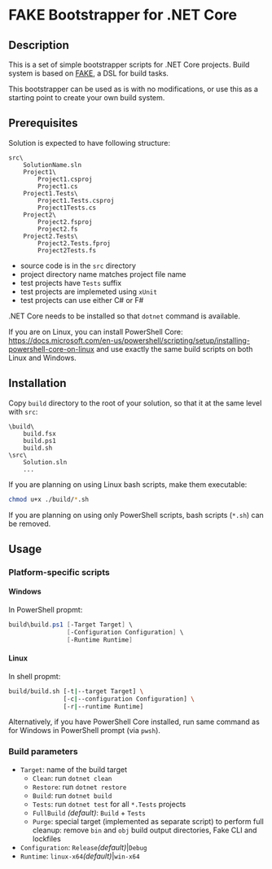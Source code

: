 # FAKE Bootstrapper for .NET Core

## Description

This is a set of simple bootstrapper scripts for .NET Core projects.
Build system is based on [FAKE](https://fake.build/), a DSL for build tasks.

This bootstrapper can be used as is with no modifications, or use this as a
starting point to create your own build system.

## Prerequisites

Solution is expected to have following structure:

    src\
        SolutionName.sln
        Project1\
            Project1.csproj
            Project1.cs
        Project1.Tests\
            Project1.Tests.csproj
            Project1Tests.cs
        Project2\
            Project2.fsproj
            Project2.fs
        Project2.Tests\
            Project2.Tests.fproj
            Project2Tests.fs

- source code is in the `src` directory
- project directory name matches project file name
- test projects have `Tests` suffix
- test projects are implemeted using `xUnit`
- test projects can use either C# or F#

.NET Core needs to be installed so that `dotnet` command is available.

If you are on Linux, you can install PowerShell Core:
<https://docs.microsoft.com/en-us/powershell/scripting/setup/installing-powershell-core-on-linux>
and use exactly the same build scripts on both Linux and Windows.

## Installation

Copy `build` directory to the root of your solution, so that it at the same
level with `src`:

    \build\
        build.fsx
        build.ps1
        build.sh
    \src\
        Solution.sln
        ...

If you are planning on using Linux bash scripts, make them executable:

```sh
chmod u+x ./build/*.sh
```

If you are planning on using only PowerShell scripts, bash scripts (`*.sh`) can be removed.

## Usage

### Platform-specific scripts

#### Windows

In PowerShell propmt:

```PowerShell
build\build.ps1 [-Target Target] \
                [-Configuration Configuration] \
                [-Runtime Runtime]
```

#### Linux

In shell propmt:

```bash
build/build.sh [-t|--target Target] \
               [-c|--configuration Configuration] \
               [-r|--runtime Runtime]
```

Alternatively, if you have PowerShell Core installed, run same command as for Windows in PowerShell prompt (via `pwsh`).

### Build parameters

- `Target`: name of the build target
  - `Clean`: run `dotnet clean`
  - `Restore`: run `dotnet restore`
  - `Build`: run `dotnet build`
  - `Tests`: run `dotnet test` for all `*.Tests` projects
  - `FullBuild` *(default)*: `Build` + `Tests`
  - `Purge`: special target (implemented as separate script) to perform full cleanup: remove `bin` and `obj` build output directories, Fake CLI and lockfiles
- `Configuration`: `Release`*(default)*|`Debug`
- `Runtime`: `linux-x64`*(default)*|`win-x64`
